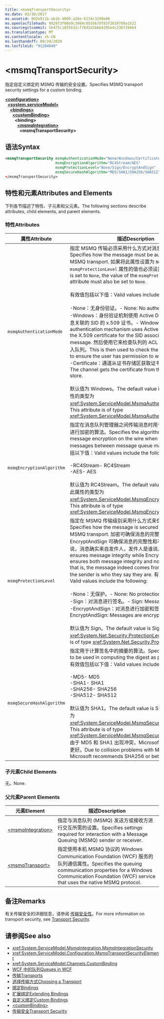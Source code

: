 ```yaml
---
title: <msmqTransportSecurity>
ms.date: 03/30/2017
ms.assetid: 092e911b-ab1b-4069-a26e-6134c3299e06
ms.openlocfilehash: 9d28f3f08e9c3984c055567df03f2839709a1522
ms.sourcegitcommit: 5b475c1855b32cf78d2d1bbb4295e4c236f39464
ms.translationtype: MT
ms.contentlocale: zh-CN
ms.lasthandoff: 09/24/2020
ms.locfileid: "91204640"
---
```

# \<msmqTransportSecurity>

<span data-ttu-id="d28a5-101">指定自定义绑定的 MSMQ 传输的安全设置。</span><span class="sxs-lookup"><span data-stu-id="d28a5-101">Specifies MSMQ transport security settings for a custom binding.</span></span>  
  
[**\<configuration>**](../configuration-element.md)\
&nbsp;&nbsp;[**\<system.serviceModel>**](system-servicemodel.md)\
&nbsp;&nbsp;&nbsp;&nbsp;[**\<bindings>**](bindings.md)\
&nbsp;&nbsp;&nbsp;&nbsp;&nbsp;&nbsp;[**\<customBinding>**](custombinding.md)\
&nbsp;&nbsp;&nbsp;&nbsp;&nbsp;&nbsp;&nbsp;&nbsp;**\<binding>**\
&nbsp;&nbsp;&nbsp;&nbsp;&nbsp;&nbsp;&nbsp;&nbsp;&nbsp;&nbsp;[**\<msmqIntegration>**](msmqintegration.md)\
&nbsp;&nbsp;&nbsp;&nbsp;&nbsp;&nbsp;&nbsp;&nbsp;&nbsp;&nbsp;&nbsp;&nbsp;**\<msmqTransportSecurity>**  
  
## <a name="syntax"></a><span data-ttu-id="d28a5-102">语法</span><span class="sxs-lookup"><span data-stu-id="d28a5-102">Syntax</span></span>  
  
```xml  
<msmqTransportSecurity msmqAuthenticationMode="None/Windows/Certificate"
                       msmqEncryptionAlgorithm="RC4Stream/AES"
                       msmqProtectionLevel="None/Sign/EncryptAndSign"
                       msmqSecureHashAlgorithm="MD5/SHA1/SHA256/SHA512" />
</msmqTransportSecurity>
```  
  
## <a name="attributes-and-elements"></a><span data-ttu-id="d28a5-103">特性和元素</span><span class="sxs-lookup"><span data-stu-id="d28a5-103">Attributes and Elements</span></span>  

 <span data-ttu-id="d28a5-104">下列各节描述了特性、子元素和父元素。</span><span class="sxs-lookup"><span data-stu-id="d28a5-104">The following sections describe attributes, child elements, and parent elements.</span></span>  
  
### <a name="attributes"></a><span data-ttu-id="d28a5-105">特性</span><span class="sxs-lookup"><span data-stu-id="d28a5-105">Attributes</span></span>  
  
|<span data-ttu-id="d28a5-106">属性</span><span class="sxs-lookup"><span data-stu-id="d28a5-106">Attribute</span></span>|<span data-ttu-id="d28a5-107">描述</span><span class="sxs-lookup"><span data-stu-id="d28a5-107">Description</span></span>|  
|---------------|-----------------|  
|`msmqAuthenticationMode`|<span data-ttu-id="d28a5-108">指定 MSMQ 传输必须采用什么方式对消息进行身份验证。</span><span class="sxs-lookup"><span data-stu-id="d28a5-108">Specifies how the message must be authenticated by the MSMQ transport.</span></span> <span data-ttu-id="d28a5-109">如果将此属性设置为 `None`，则 `msmqProtectionLevel` 属性的值也必须设置为 `None`。</span><span class="sxs-lookup"><span data-stu-id="d28a5-109">If this is set to `None`, the value of the `msmqProtectionLevel` attribute must also be set to `None`.</span></span><br /><br /> <span data-ttu-id="d28a5-110">有效值包括以下值：</span><span class="sxs-lookup"><span data-stu-id="d28a5-110">Valid values include the following:</span></span><br /><br /> <span data-ttu-id="d28a5-111">-None：无身份验证。</span><span class="sxs-lookup"><span data-stu-id="d28a5-111">-   None: No authentication.</span></span><br /><span data-ttu-id="d28a5-112">-Windows：身份验证机制使用 Active Directory 获取与消息关联的 SID 的 x.509 证书。</span><span class="sxs-lookup"><span data-stu-id="d28a5-112">-   Windows: The authentication mechanism uses Active Directory to get the X.509 certificate for the SID associated with the message.</span></span> <span data-ttu-id="d28a5-113">然后使用它来检查队列的 ACL 以确保用户有权写入队列。</span><span class="sxs-lookup"><span data-stu-id="d28a5-113">This is then used to check the ACL of the queue to ensure the user has permission to write to the queue.</span></span><br /><span data-ttu-id="d28a5-114">-Certificate：通道从证书存储区获取证书。</span><span class="sxs-lookup"><span data-stu-id="d28a5-114">-   Certificate: The channel gets the certificate from the certificate store.</span></span><br /><br /> <span data-ttu-id="d28a5-115">默认值为 Windows。</span><span class="sxs-lookup"><span data-stu-id="d28a5-115">The default value is Windows.</span></span> <span data-ttu-id="d28a5-116">此属性的类型为 <xref:System.ServiceModel.MsmqAuthenticationMode>。</span><span class="sxs-lookup"><span data-stu-id="d28a5-116">This attribute is of type <xref:System.ServiceModel.MsmqAuthenticationMode>.</span></span>|  
|`msmqEncryptionAlgorithm`|<span data-ttu-id="d28a5-117">指定在消息队列管理器之间传输消息时用于在网络上对消息进行加密的算法。</span><span class="sxs-lookup"><span data-stu-id="d28a5-117">Specifies the algorithm to be used for message encryption on the wire when transferring messages between message queue managers.</span></span> <span data-ttu-id="d28a5-118">有效值包括以下值：</span><span class="sxs-lookup"><span data-stu-id="d28a5-118">Valid values include the following:</span></span><br /><br /> <span data-ttu-id="d28a5-119">-RC4Stream</span><span class="sxs-lookup"><span data-stu-id="d28a5-119">-   RC4Stream</span></span><br /><span data-ttu-id="d28a5-120">-AES</span><span class="sxs-lookup"><span data-stu-id="d28a5-120">-   AES</span></span><br /><br /> <span data-ttu-id="d28a5-121">默认值为 RC4Stream。</span><span class="sxs-lookup"><span data-stu-id="d28a5-121">The default value is RC4Stream.</span></span> <span data-ttu-id="d28a5-122">此属性的类型为 <xref:System.ServiceModel.MsmqEncryptionAlgorithm>。</span><span class="sxs-lookup"><span data-stu-id="d28a5-122">This attribute is of type <xref:System.ServiceModel.MsmqEncryptionAlgorithm>.</span></span>|  
|`msmqProtectionLevel`|<span data-ttu-id="d28a5-123">指定在 MSMQ 传输级别采用什么方式来保护消息。</span><span class="sxs-lookup"><span data-stu-id="d28a5-123">Specifies how the message is secured at the level of the MSMQ transport.</span></span> <span data-ttu-id="d28a5-124">加密可确保消息的完整性，同时 EncryptAndSign 可确保消息的完整性和不可否认性;也就是说，消息确实来自发件人，发件人是谁说。</span><span class="sxs-lookup"><span data-stu-id="d28a5-124">Encryption ensures message integrity while EncryptAndSign ensures both message integrity and non-repudiation; that is, the message indeed comes from the sender and the sender is who they say they are.</span></span> <span data-ttu-id="d28a5-125">有效值包括以下值：</span><span class="sxs-lookup"><span data-stu-id="d28a5-125">Valid values include the following:</span></span><br /><br /> <span data-ttu-id="d28a5-126">-None：无保护。</span><span class="sxs-lookup"><span data-stu-id="d28a5-126">-   None: No protection.</span></span><br /><span data-ttu-id="d28a5-127">-Sign：对消息进行签名。</span><span class="sxs-lookup"><span data-stu-id="d28a5-127">-   Sign: Messages are signed.</span></span><br /><span data-ttu-id="d28a5-128">-EncryptAndSign：对消息进行加密和签名。</span><span class="sxs-lookup"><span data-stu-id="d28a5-128">-   EncryptAndSign: Messages are encrypted and signed.</span></span><br /><br /> <span data-ttu-id="d28a5-129">默认值为 Sign。</span><span class="sxs-lookup"><span data-stu-id="d28a5-129">The default value is Sign.</span></span> <span data-ttu-id="d28a5-130">此属性的类型为 <xref:System.Net.Security.ProtectionLevel>。</span><span class="sxs-lookup"><span data-stu-id="d28a5-130">This attribute is of type <xref:System.Net.Security.ProtectionLevel>.</span></span>|  
|`msmqSecureHashAlgorithm`|<span data-ttu-id="d28a5-131">指定用于计算签名中的摘要的算法。</span><span class="sxs-lookup"><span data-stu-id="d28a5-131">Specifies the algorithm to be used in computing the digest as part of signatures.</span></span> <span data-ttu-id="d28a5-132">有效值包括以下值：</span><span class="sxs-lookup"><span data-stu-id="d28a5-132">Valid values include the following:</span></span><br /><br /> <span data-ttu-id="d28a5-133">-MD5</span><span class="sxs-lookup"><span data-stu-id="d28a5-133">-   MD5</span></span><br /><span data-ttu-id="d28a5-134">-SHA1</span><span class="sxs-lookup"><span data-stu-id="d28a5-134">-   SHA1</span></span><br /><span data-ttu-id="d28a5-135">-SHA256</span><span class="sxs-lookup"><span data-stu-id="d28a5-135">-   SHA256</span></span><br /><span data-ttu-id="d28a5-136">-SHA512</span><span class="sxs-lookup"><span data-stu-id="d28a5-136">-   SHA512</span></span><br /><br /> <span data-ttu-id="d28a5-137">默认值为 SHA1。</span><span class="sxs-lookup"><span data-stu-id="d28a5-137">The default value is SHA1.</span></span> <span data-ttu-id="d28a5-138">此属性的类型为 <xref:System.ServiceModel.MsmqSecureHashAlgorithm>。</span><span class="sxs-lookup"><span data-stu-id="d28a5-138">This attribute is of type <xref:System.ServiceModel.MsmqSecureHashAlgorithm>.</span></span><br><span data-ttu-id="d28a5-139">由于 MD5 和 SHA1 出现冲突，Microsoft 建议 SHA256 或更好。</span><span class="sxs-lookup"><span data-stu-id="d28a5-139">Due to collision problems with MD5 and SHA1, Microsoft recommends SHA256 or better.</span></span>|  
  
### <a name="child-elements"></a><span data-ttu-id="d28a5-140">子元素</span><span class="sxs-lookup"><span data-stu-id="d28a5-140">Child Elements</span></span>  

 <span data-ttu-id="d28a5-141">无。</span><span class="sxs-lookup"><span data-stu-id="d28a5-141">None.</span></span>  
  
### <a name="parent-elements"></a><span data-ttu-id="d28a5-142">父元素</span><span class="sxs-lookup"><span data-stu-id="d28a5-142">Parent Elements</span></span>  
  
|<span data-ttu-id="d28a5-143">元素</span><span class="sxs-lookup"><span data-stu-id="d28a5-143">Element</span></span>|<span data-ttu-id="d28a5-144">描述</span><span class="sxs-lookup"><span data-stu-id="d28a5-144">Description</span></span>|  
|-------------|-----------------|  
|[\<msmqIntegration>](msmqintegration.md)|<span data-ttu-id="d28a5-145">指定与消息队列 (MSMQ) 发送方或接收方进行交互所需的设置。</span><span class="sxs-lookup"><span data-stu-id="d28a5-145">Specifies settings required for interaction with a Message Queuing (MSMQ) sender or receiver.</span></span>|  
|[\<msmqTransport>](msmqtransport.md)|<span data-ttu-id="d28a5-146">指定使用本机 MSMQ 协议的 Windows Communication Foundation (WCF) 服务的队列通信属性。</span><span class="sxs-lookup"><span data-stu-id="d28a5-146">Specifies the queuing communication properties for a Windows Communication Foundation (WCF) service that uses the native MSMQ protocol.</span></span>|  
  
## <a name="remarks"></a><span data-ttu-id="d28a5-147">备注</span><span class="sxs-lookup"><span data-stu-id="d28a5-147">Remarks</span></span>  

 <span data-ttu-id="d28a5-148">有关传输安全的详细信息，请参阅 [传输安全性](../../../wcf/feature-details/transport-security.md)。</span><span class="sxs-lookup"><span data-stu-id="d28a5-148">For more information on transport security, see [Transport Security](../../../wcf/feature-details/transport-security.md).</span></span>  
  
## <a name="see-also"></a><span data-ttu-id="d28a5-149">请参阅</span><span class="sxs-lookup"><span data-stu-id="d28a5-149">See also</span></span>

- <xref:System.ServiceModel.MsmqIntegration.MsmqIntegrationSecurity>
- <xref:System.ServiceModel.Configuration.MsmqTransportSecurityElement>
- <xref:System.ServiceModel.Channels.CustomBinding>
- [<span data-ttu-id="d28a5-150">WCF 中的队列</span><span class="sxs-lookup"><span data-stu-id="d28a5-150">Queues in WCF</span></span>](../../../wcf/feature-details/queues-in-wcf.md)
- [<span data-ttu-id="d28a5-151">传输</span><span class="sxs-lookup"><span data-stu-id="d28a5-151">Transports</span></span>](../../../wcf/feature-details/transports.md)
- [<span data-ttu-id="d28a5-152">选择传输方式</span><span class="sxs-lookup"><span data-stu-id="d28a5-152">Choosing a Transport</span></span>](../../../wcf/feature-details/choosing-a-transport.md)
- [<span data-ttu-id="d28a5-153">绑定</span><span class="sxs-lookup"><span data-stu-id="d28a5-153">Bindings</span></span>](../../../wcf/bindings.md)
- [<span data-ttu-id="d28a5-154">扩展绑定</span><span class="sxs-lookup"><span data-stu-id="d28a5-154">Extending Bindings</span></span>](../../../wcf/extending/extending-bindings.md)
- [<span data-ttu-id="d28a5-155">自定义绑定</span><span class="sxs-lookup"><span data-stu-id="d28a5-155">Custom Bindings</span></span>](../../../wcf/extending/custom-bindings.md)
- [\<customBinding>](custombinding.md)
- [<span data-ttu-id="d28a5-156">传输安全</span><span class="sxs-lookup"><span data-stu-id="d28a5-156">Transport Security</span></span>](../../../wcf/feature-details/transport-security.md)
